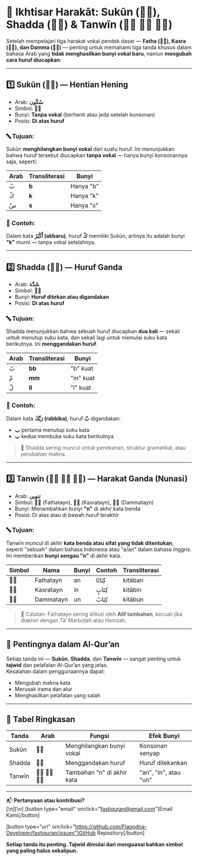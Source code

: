 # 🔹 Ikhtisar Harakāt: Sukūn (◌ْ), Shadda (◌ّ) & Tanwīn (◌ً ◌ٍ ◌ٌ)

Setelah mempelajari tiga harakat vokal pendek dasar — **Fatha (◌َ), Kasra (◌ِ), dan Damma (◌ُ)** — penting untuk memahami tiga tanda khusus dalam bahasa Arab yang **tidak menghasilkan bunyi vokal baru**, namun **mengubah cara huruf diucapkan**:

---

## 1️⃣ Sukūn (◌ْ) — **Hentian Hening**

- Arab: **سُكُون**
- Simbol: **◌ْ**
- Bunyi: **Tanpa vokal** (berhenti atau jeda setelah konsonan)
- Posisi: **Di atas huruf**

### 🔤 Tujuan:

Sukūn **menghilangkan bunyi vokal** dari suatu huruf. Ini menunjukkan bahwa huruf tersebut diucapkan **tanpa vokal** — hanya bunyi konsonannya saja, seperti:

| Arab | Transliterasi | Bunyi     |
| ---- | ------------- | --------- |
| بْ   | **b**         | Hanya "b" |
| كْ   | **k**         | Hanya "k" |
| سْ   | **s**         | Hanya "s" |

### 🧠 Contoh:

Dalam kata **أَكْبَرُ (akbaru)**, huruf **كْ** memiliki Sukūn, artinya itu adalah bunyi **"k"** murni — tanpa vokal setelahnya.

---

## 2️⃣ Shadda (◌ّ) — **Huruf Ganda**

- Arab: **شَدَّة**
- Simbol: **◌ّ**
- Bunyi: **Huruf ditekan atau digandakan**
- Posisi: **Di atas huruf**

### 🔤 Tujuan:

Shadda menunjukkan bahwa sebuah huruf diucapkan **dua kali** — sekali untuk menutup suku kata, dan sekali lagi untuk memulai suku kata berikutnya. Ini **menggandakan huruf**.

| Arab | Transliterasi | Bunyi    |
| ---- | ------------- | -------- |
| بّ   | **bb**        | "b" kuat |
| مّ   | **mm**        | "m" kuat |
| لّ   | **ll**        | "l" kuat |

### 🧠 Contoh:

Dalam kata **رَبِّكَ (rabbika)**, huruf **بّ** digandakan:

- **ب** pertama menutup suku kata
- **ب** kedua membuka suku kata berikutnya

> 🌟 Shadda sering muncul untuk penekanan, struktur gramatikal, atau perubahan makna.

---

## 3️⃣ Tanwīn (◌ً ◌ٍ ◌ٌ) — **Harakat Ganda (Nunasi)**

- Arab: **تنوين**
- Simbol: **◌ً** (Fathatayn), **◌ٍ** (Kasratayn), **◌ٌ** (Dammatayn)
- Bunyi: Menambahkan bunyi **"n"** di akhir kata benda
- Posisi: Di atas atau di bawah huruf terakhir

### 🔤 Tujuan:

Tanwīn muncul di akhir **kata benda atau sifat yang tidak ditentukan**, seperti "sebuah" dalam bahasa Indonesia atau "a/an" dalam bahasa Inggris. Ini memberikan **bunyi sengau "n"** di akhir kata.

| Simbol | Nama      | Bunyi | Contoh   | Transliterasi |
| ------ | --------- | ----- | -------- | ------------- |
| ◌ً     | Fathatayn | an    | كِتَابًا | kitāban       |
| ◌ٍ     | Kasratayn | in    | كِتَابٍ  | kitābin       |
| ◌ٌ     | Dammatayn | un    | كِتَابٌ  | kitābun       |

> 📌 Catatan: Fathatayn sering diikuti oleh **Alif tambahan**, kecuali jika diakhiri dengan Tā’ Marbūṭah atau Hamzah.

---

## 📖 Pentingnya dalam Al-Qur’an

Setiap tanda ini — **Sukūn**, **Shadda**, dan **Tanwīn** — sangat penting untuk **tajwid** dan pelafalan Al-Qur’an yang jelas.  
Kesalahan dalam penggunaannya dapat:

- Mengubah makna kata
- Merusak irama dan alur
- Menghasilkan pelafalan yang salah

---

## 🧠 Tabel Ringkasan

| Tanda  | Arab     | Fungsi                     | Efek Bunyi            |
| ------ | -------- | -------------------------- | --------------------- |
| Sukūn  | ◌ْ       | Menghilangkan bunyi vokal  | Konsonan senyap       |
| Shadda | ◌ّ       | Menggandakan huruf         | Huruf ditekankan      |
| Tanwīn | ◌ً ◌ٍ ◌ٌ | Tambahan "n" di akhir kata | "an", "in", atau "un" |

---

📬 **Pertanyaan atau kontribusi?**  
[\n][\n]
[button type="email" onclick="fastiquran@gmail.com"]Email Kami[/button]

[button type="url" onclick="https://github.com/Flagodna-Developer/fastiquran/issues"]GitHub Repository[/button]

**Setiap tanda itu penting. Tajwid dimulai dari menguasai bahkan simbol yang paling halus sekalipun.**
